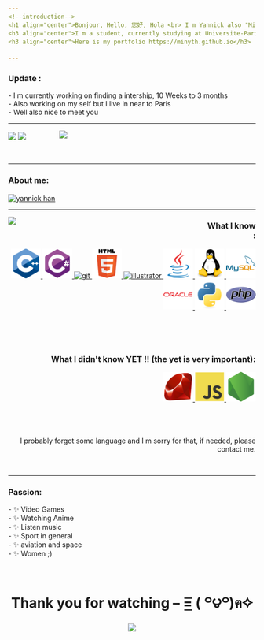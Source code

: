 ```yaml
---
<!--introduction-->
<h1 align="center">Bonjour, Hello, 您好, Hola <br> I m Yannick also "Minyth" (don't ask me why idk)</h1>
<h3 align="center">I m a student, currently studying at Universite-Paris-Saclay (BUT 2), also searching some Gundarium.(Joke)</h3>
<h3 align="center">Here is my portfolio https://minyth.github.io</h3>

--- 
```


<h3>Update :</h3>
<p>
  - I m currently working on finding a intership, 10 Weeks to 3 months <br>
  - Also working on my self but I live in near to Paris <br>
  - Well also nice to meet you <br>
</p>

---
<!--statistique-->
<img align="right" src= "https://www.gifcen.com/wp-content/uploads/2022/06/lofi-gif-5.gif" width="400">
<!--<img align="right" src = "https://wallpaperaccess.com/full/775140.gif" width="400">-->
<div align="left">
  <img align="center" src = "https://github-readme-stats.vercel.app/api/top-langs/?username=Minyth&theme=react&layout=compact" width="400">
  <img align="center" src = "http://github-readme-streak-stats.herokuapp.com?user=Minyth&theme=react&date_format=M%20j%5B%2C%20Y%5D" width="400">
</div>
<br>
<br>

---
<!--contact-->

<h3 align="left">About me:</h3>
<a href="https://www.linkedin.com/in/yannick-han-1a38b6270/" target="blank"><img align="center" src="https://raw.githubusercontent.com/rahuldkjain/github-profile-readme-generator/master/src/images/icons/Social/linked-in-alt.svg" alt="yannick han" height="30" width="40" /></a>

---
<!--langage-->

<img align="left" src= "https://media1.tenor.com/m/H--LhoCNZT4AAAAC/86anime-eighty-six.gif" width="400">
<div align="right">
  <h3>What I know :</h3>
  <p> 
    <a href="https://www.w3schools.com/cpp/" target="_blank" rel="noreferrer"> <img src="https://raw.githubusercontent.com/devicons/devicon/master/icons/cplusplus/cplusplus-original.svg" alt="cplusplus" width="60" height="60"/> </a> 
    <a href="https://www.w3schools.com/cs/" target="_blank" rel="noreferrer"> <img src="https://raw.githubusercontent.com/devicons/devicon/master/icons/csharp/csharp-original.svg" alt="csharp" width="60" height="60"/> </a> 
    <a href="https://git-scm.com/" target="_blank" rel="noreferrer"> <img src="https://www.vectorlogo.zone/logos/git-scm/git-scm-icon.svg" alt="git" width="60" height="60"/> </a> 
    <a href="https://www.w3.org/html/" target="_blank" rel="noreferrer"> <img src="https://raw.githubusercontent.com/devicons/devicon/master/icons/html5/html5-original-wordmark.svg" alt="html5" width="60" height="60"/> </a> 
    <a href="https://www.adobe.com/in/products/illustrator.html" target="_blank" rel="noreferrer"> <img src="https://www.vectorlogo.zone/logos/adobe_illustrator/adobe_illustrator-icon.svg" alt="illustrator" width="60" height="60"/> </a>
    <a href="https://www.java.com" target="_blank" rel="noreferrer"> <img src="https://raw.githubusercontent.com/devicons/devicon/master/icons/java/java-original.svg" alt="java" width="60" height="60"/> </a> 
    <a href="https://www.linux.org/" target="_blank" rel="noreferrer"> <img src="https://raw.githubusercontent.com/devicons/devicon/master/icons/linux/linux-original.svg" alt="linux" width="60" height="60"/> </a> 
    <a href="https://www.mysql.com/" target="_blank" rel="noreferrer"> <img src="https://raw.githubusercontent.com/devicons/devicon/master/icons/mysql/mysql-original-wordmark.svg" alt="mysql" width="60" height="60"/> </a> 
    <a href="https://www.oracle.com/" target="_blank" rel="noreferrer"> <img src="https://raw.githubusercontent.com/devicons/devicon/master/icons/oracle/oracle-original.svg" alt="oracle" width="60" height="60"/> </a> 
    <a href="https://www.python.org" target="_blank" rel="noreferrer"> <img src="https://raw.githubusercontent.com/devicons/devicon/master/icons/python/python-original.svg" alt="python" width="60" height="60"/> </a>
    <a href="https://www.php.net/" target="_blank" rel="noreferrer"> <img src="https://raw.githubusercontent.com/devicons/devicon/master/icons/php/php-original.svg" alt="php" width="60" height="60"/> </a>
  </p>
</div>
<br>
<br>
<br>
<div align="right">
  <h3>What I didn't know YET !! (the yet is very important):</h3>
  <p> 
    <a href="https://www.w3schools.com/ruby/" target="_blank" rel="noreferrer"> <img src="https://raw.githubusercontent.com/devicons/devicon/master/icons/ruby/ruby-original.svg" alt="ruby" width="60" height="60"/> </a> 
    <a href="https://www.w3schools.com/js/" target="_blank" rel="noreferrer"> <img src="https://raw.githubusercontent.com/devicons/devicon/master/icons/javascript/javascript-original.svg" alt="javascript" width="60" height="60"/> </a> 
    <a href="https://nodejs.org/" target="_blank" rel="noreferrer"> <img src="https://raw.githubusercontent.com/devicons/devicon/master/icons/nodejs/nodejs-original.svg" alt="nodejs" width="60" height="60"/> </a> 
    <br>
    <br>
    <br>
    <br>
    <br>
    I probably forgot some language and I m sorry for that, if needed, please contact me.
  </p>
</div>
<br>

---

<h3 align="left">Passion:</h3>
<p align="left">
    - ✨ Video Games <br>
    - ✨ Watching Anime <br>
    - ✨ Listen music <br>
    - ✨ Sport in general <br>
    - ✨ aviation and space <br>
    - ✨ Women ;) <br>
</p>
<br>
<h1 align="center">Thank you for watching – =͟͟͞͞ ( ꒪౪꒪)ฅ✧</h1>
<p align="center">
  <img src="https://media1.tenor.com/m/yI4WbstEPDMAAAAC/86anime-eighty-six.gif" width="600">
</p>


